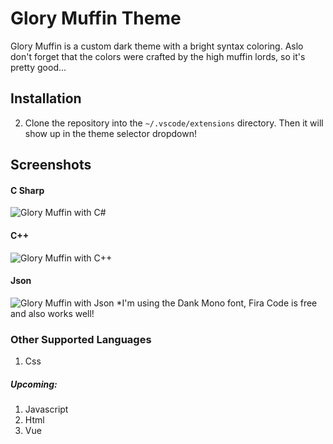 # Glory Muffin Theme
Glory Muffin is a custom dark theme with a bright syntax coloring. Aslo don't forget that the colors were crafted by the high muffin lords, so it's pretty good...

## Installation
2. Clone the repository into the `~/.vscode/extensions` directory. Then it will show up in the theme selector dropdown!

## Screenshots
#### C Sharp
<img src="/screenshots/Csharp.png" alt="Glory Muffin with C#" />

#### C++
<img src="/screenshots/cplusplus.png" alt="Glory Muffin with C++" />

#### Json
<img src="/screenshots/jsonIm.png" alt="Glory Muffin with Json" />
*I'm using the Dank Mono font, Fira Code is free and also works well!

### Other Supported Languages
1. Css

##### Upcoming:
1. Javascript
2. Html
3. Vue
